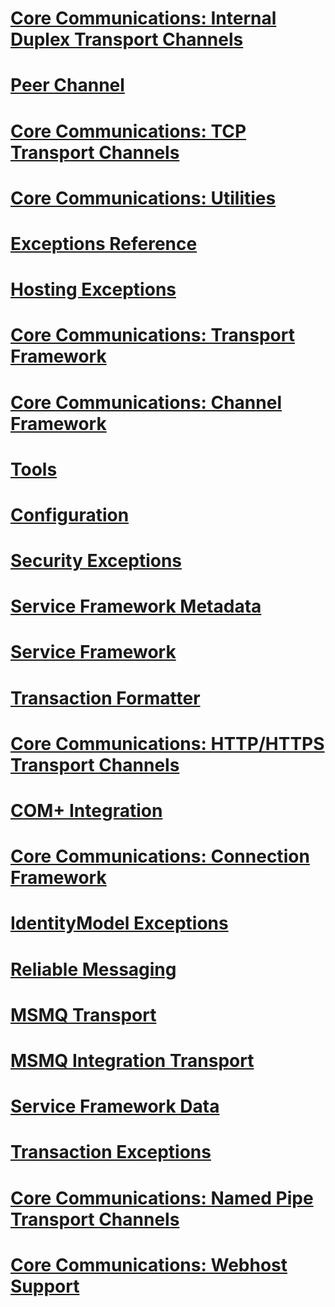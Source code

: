 # [Core Communications: Internal Duplex Transport Channels](core-communications-internal-duplex-transport-channels.md)
# [Peer Channel](peer-channel.md)
# [Core Communications: TCP Transport Channels](core-communications-tcp-transport-channels.md)
# [Core Communications: Utilities](core-communications-utilities.md)
# [Exceptions Reference](exceptions-reference.md)
# [Hosting Exceptions](hosting-exceptions.md)
# [Core Communications: Transport Framework](core-communications-transport-framework.md)
# [Core Communications: Channel Framework](core-communications-channel-framework.md)
# [Tools](tools.md)
# [Configuration](configuration.md)
# [Security Exceptions](security-exceptions.md)
# [Service Framework Metadata](service-framework-metadata.md)
# [Service Framework](service-framework.md)
# [Transaction Formatter](transaction-formatter.md)
# [Core Communications: HTTP/HTTPS Transport Channels](core-communications-http-https-transport-channels.md)
# [COM+ Integration](com-integration.md)
# [Core Communications: Connection Framework](core-communications-connection-framework.md)
# [IdentityModel Exceptions](identitymodel-exceptions.md)
# [Reliable Messaging](reliable-messaging.md)
# [MSMQ Transport](msmq-transport.md)
# [MSMQ Integration Transport](msmq-integration-transport.md)
# [Service Framework Data](service-framework-data.md)
# [Transaction Exceptions](transaction-exceptions.md)
# [Core Communications: Named Pipe Transport Channels](core-communications-named-pipe-transport-channels.md)
# [Core Communications: Webhost Support](core-communications-webhost-support.md)

